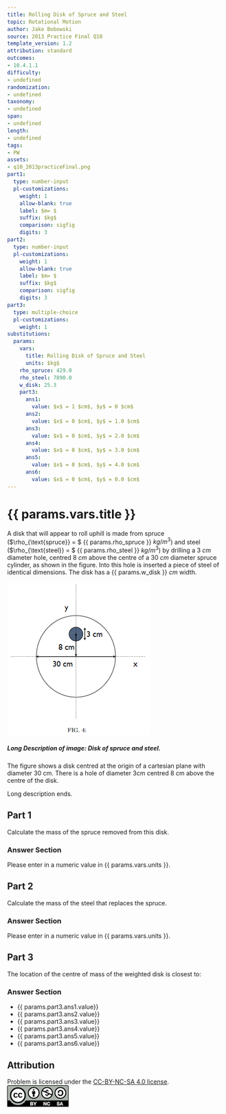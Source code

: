 ```yaml
---
title: Rolling Disk of Spruce and Steel
topic: Rotational Motion
author: Jake Bobowski
source: 2013 Practice Final Q10
template_version: 1.2
attribution: standard
outcomes:
- 10.4.1.1
difficulty:
- undefined
randomization:
- undefined
taxonomy:
- undefined
span:
- undefined
length:
- undefined
tags:
- PW
assets:
- q10_2013practiceFinal.png
part1:
  type: number-input
  pl-customizations:
    weight: 1
    allow-blank: true
    label: $m= $
    suffix: $kg$
    comparison: sigfig
    digits: 3
part2:
  type: number-input
  pl-customizations:
    weight: 1
    allow-blank: true
    label: $m= $
    suffix: $kg$
    comparison: sigfig
    digits: 3
part3:
  type: multiple-choice
  pl-customizations:
    weight: 1
substitutions:
  params:
    vars:
      title: Rolling Disk of Spruce and Steel
      units: $kg$
    rho_spruce: 429.0
    rho_steel: 7890.0
    w_disk: 25.3
    part3:
      ans1:
        value: $x$ = 1 $cm$, $y$ = 0 $cm$
      ans2:
        value: $x$ = 0 $cm$, $y$ = 1.0 $cm$
      ans3:
        value: $x$ = 0 $cm$, $y$ = 2.0 $cm$
      ans4:
        value: $x$ = 0 $cm$, $y$ = 3.0 $cm$
      ans5:
        value: $x$ = 0 $cm$, $y$ = 4.0 $cm$
      ans6:
        value: $x$ = 0 $cm$, $y$ = 0.0 $cm$
---
```

# {{ params.vars.title }}
A disk that will appear to roll uphill is made from spruce ($\rho\_{\text{spruce}} = $ {{ params.rho_spruce }} $kg/m^3$) and steel ($\rho\_{\text{steel}} = $ {{ params.rho_steel }} $kg/m^3$) by drilling a 3 $cm$ diameter hole, centred 8 $cm$ above the centre of a 30 $cm$ diameter spruce cylinder, as shown in the figure.  Into this hole is inserted a piece of steel of identical dimensions.  The disk has a {{ params.w_disk }} $cm$ width.

<img longdesc="Spruce and Steel Disk.md#desc" alt="Disk of spruce and steel." src="q10_2013practiceFinal.png">

<div id="desc">
<h5>Long Description of image: Disk of spruce and steel.</h5>
The figure shows a disk centred at the origin of a cartesian plane with diameter 30 cm.
There is a hole of diameter 3cm centred 8 cm above the centre of the disk.
<p>Long description ends.</p>
<div>

## Part 1

Calculate the mass of the spruce removed from this disk.

### Answer Section

Please enter in a numeric value in {{ params.vars.units }}.

## Part 2

Calculate the mass of the steel that replaces the spruce.

### Answer Section

Please enter in a numeric value in {{ params.vars.units }}.

## Part 3

The location of the centre of mass of the weighted disk is closest to:

### Answer Section

- {{ params.part3.ans1.value}}
- {{ params.part3.ans2.value}}
- {{ params.part3.ans3.value}}
- {{ params.part3.ans4.value}}
- {{ params.part3.ans5.value}}
- {{ params.part3.ans6.value}}

## Attribution

Problem is licensed under the [CC-BY-NC-SA 4.0 license](https://creativecommons.org/licenses/by-nc-sa/4.0/).<br> ![The Creative Commons 4.0 license requiring attribution-BY, non-commercial-NC, and share-alike-SA license.](https://raw.githubusercontent.com/firasm/bits/master/by-nc-sa.png)